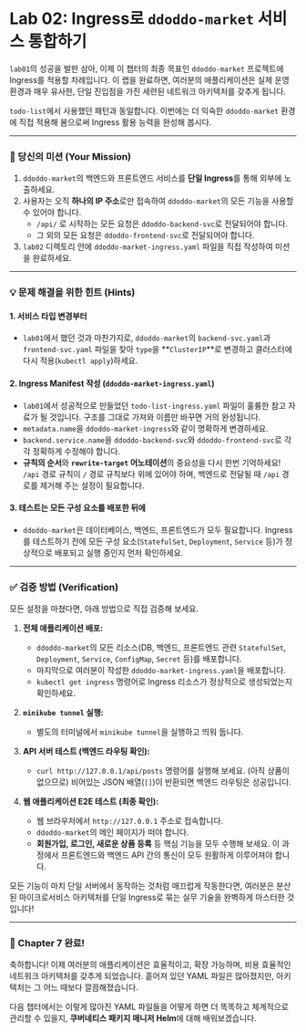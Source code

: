 # Lab 02: Ingress로 `ddoddo-market` 서비스 통합하기

`lab01`의 성공을 발판 삼아, 이제 이 챕터의 최종 목표인 `ddoddo-market` 프로젝트에 Ingress를 적용할 차례입니다. 이 랩을 완료하면, 여러분의 애플리케이션은 실제 운영 환경과 매우 유사한, 단일 진입점을 가진 세련된 네트워크 아키텍처를 갖추게 됩니다.

`todo-list`에서 사용했던 패턴과 동일합니다. 이번에는 더 익숙한 `ddoddo-market` 환경에 직접 적용해 봄으로써 Ingress 활용 능력을 완성해 봅시다.

---

### 🎯 당신의 미션 (Your Mission)

1.  `ddoddo-market`의 백엔드와 프론트엔드 서비스를 **단일 Ingress**를 통해 외부에 노출하세요.
2.  사용자는 오직 **하나의 IP 주소**로만 접속하여 `ddoddo-market`의 모든 기능을 사용할 수 있어야 합니다.
    * `/api/` 로 시작하는 모든 요청은 `ddoddo-backend-svc`로 전달되어야 합니다.
    * 그 외의 모든 요청은 `ddoddo-frontend-svc`로 전달되어야 합니다.
3.  `lab02` 디렉토리 안에 `ddoddo-market-ingress.yaml` 파일을 직접 작성하여 미션을 완료하세요.

---

### 💡 문제 해결을 위한 힌트 (Hints)

#### **1. 서비스 타입 변경부터**
* `lab01`에서 했던 것과 마찬가지로, `ddoddo-market`의 `backend-svc.yaml`과 `frontend-svc.yaml` 파일을 찾아 `type`을 **`ClusterIP`**로 변경하고 클러스터에 다시 적용(`kubectl apply`)하세요.

#### **2. Ingress Manifest 작성 (`ddoddo-market-ingress.yaml`)**
* `lab01`에서 성공적으로 만들었던 `todo-list-ingress.yaml` 파일이 훌륭한 참고 자료가 될 것입니다. 구조를 그대로 가져와 이름만 바꾸면 거의 완성됩니다.
* `metadata.name`을 `ddoddo-market-ingress`와 같이 명확하게 변경하세요.
* `backend.service.name`을 `ddoddo-backend-svc`와 `ddoddo-frontend-svc`로 각각 정확하게 수정해야 합니다.
* **규칙의 순서**와 **`rewrite-target` 어노테이션**의 중요성을 다시 한번 기억하세요! `/api` 경로 규칙이 `/` 경로 규칙보다 위에 있어야 하며, 백엔드로 전달될 때 `/api` 경로를 제거해 주는 설정이 필요합니다.

#### **3. 테스트는 모든 구성 요소를 배포한 뒤에**
* `ddoddo-market`은 데이터베이스, 백엔드, 프론트엔드가 모두 필요합니다. Ingress를 테스트하기 전에 모든 구성 요소(`StatefulSet`, `Deployment`, `Service` 등)가 정상적으로 배포되고 실행 중인지 먼저 확인하세요.

---

### ✅ 검증 방법 (Verification)

모든 설정을 마쳤다면, 아래 방법으로 직접 검증해 보세요.

1.  **전체 애플리케이션 배포:**
    * `ddoddo-market`의 모든 리소스(DB, 백엔드, 프론트엔드 관련 `StatefulSet`, `Deployment`, `Service`, `ConfigMap`, `Secret` 등)를 배포합니다.
    * 마지막으로 여러분이 작성한 `ddoddo-market-ingress.yaml`을 배포합니다.
    * `kubectl get ingress` 명령어로 Ingress 리소스가 정상적으로 생성되었는지 확인하세요.

2.  **`minikube tunnel` 실행:**
    * 별도의 터미널에서 `minikube tunnel`을 실행하고 띄워 둡니다.

3.  **API 서버 테스트 (백엔드 라우팅 확인):**
    * `curl http://127.0.0.1/api/posts` 명령어를 실행해 보세요. (아직 상품이 없으므로) 비어있는 JSON 배열(`[]`)이 반환되면 백엔드 라우팅은 성공입니다.

4.  **웹 애플리케이션 E2E 테스트 (최종 확인):**
    * 웹 브라우저에서 `http://127.0.0.1` 주소로 접속합니다.
    * `ddoddo-market`의 메인 페이지가 떠야 합니다.
    * **회원가입, 로그인, 새로운 상품 등록** 등 핵심 기능을 모두 수행해 보세요. 이 과정에서 프론트엔드와 백엔드 API 간의 통신이 모두 원활하게 이루어져야 합니다.

모든 기능이 마치 단일 서버에서 동작하는 것처럼 매끄럽게 작동한다면, 여러분은 분산된 마이크로서비스 아키텍처를 단일 Ingress로 묶는 실무 기술을 완벽하게 마스터한 것입니다!

---

### 🎉 Chapter 7 완료!

축하합니다! 이제 여러분의 애플리케이션은 효율적이고, 확장 가능하며, 비용 효율적인 네트워크 아키텍처를 갖추게 되었습니다. 흩어져 있던 YAML 파일은 많아졌지만, 아키텍처는 그 어느 때보다 깔끔해졌습니다.

다음 챕터에서는 이렇게 많아진 YAML 파일들을 어떻게 하면 더 똑똑하고 체계적으로 관리할 수 있을지, **쿠버네티스 패키지 매니저 Helm**에 대해 배워보겠습니다.